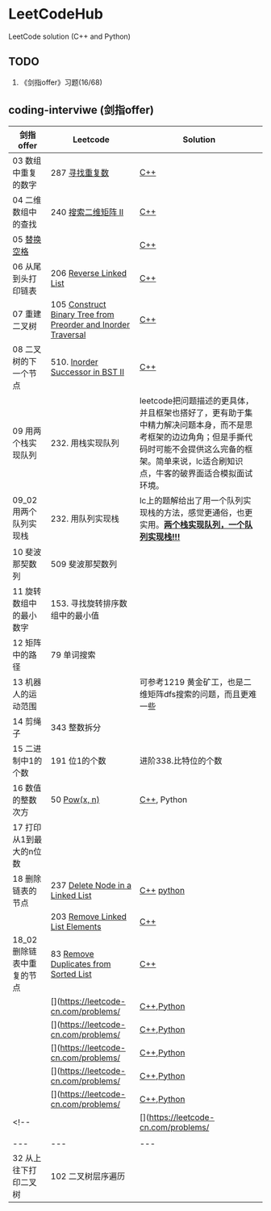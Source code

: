 # LeetCodeHub
LeetCode solution (C++ and Python)

## TODO
1. 《剑指offer》习题(16/68)

## coding-interviwe (剑指offer)
| 剑指offer | Leetcode | Solution |  
| --- | --- | --- | 
| 03 数组中重复的数字 | 287 [寻找重复数](https://leetcode-cn.com/problems/find-the-duplicate-number/) | [C++](https://github.com/codename1995/LeetCodeHub/blob/master/cpp/FindtheDuplicateNumber/findDupliate.cpp) |  
| 04 二维数组中的查找 | 240 [搜索二维矩阵 II](https://leetcode-cn.com/problems/search-a-2d-matrix-ii/) | [C++](https://github.com/codename1995/LeetCodeHub/blob/master/cpp/SearchA2DMatrix%20II/searchMatrix.cpp)  |  
| 05 [替换空格](https://www.nowcoder.com/practice/4060ac7e3e404ad1a894ef3e17650423?tpId=13&tqId=11155&tPage=1&rp=1&ru=/ta/coding-interviews&qru=/ta/coding-interviews/question-ranking) |  | [C++](https://github.com/codename1995/LeetCodeHub/blob/master/cpp/05_ReplaceSpace/05_ReplaceSpace.cpp) | 
|06 从尾到头打印链表|206 [Reverse Linked List](https://leetcode-cn.com/problems/reverse-linked-list/)| [C++](https://github.com/codename1995/LeetCodeHub/blob/master/cpp/Reverse%20Linked%20List/reverseList.cpp)|
|07 重建二叉树| 105 [Construct Binary Tree from Preorder and Inorder Traversal](https://leetcode-cn.com/problems/construct-binary-tree-from-preorder-and-inorder-traversal/)| [C++](https://github.com/codename1995/LeetCodeHub/tree/master/cpp/Construct%20Binary%20Tree%20from%20Preorder%20and%20Inorder%20Traversal)|
|08 二叉树的下一个节点|510. [Inorder Successor in BST II](https://leetcode-cn.com/problems/inorder-successor-in-bst-ii/)| [C++](https://github.com/codename1995/LeetCodeHub/tree/master/cpp/Inorder%20Successor%20in%20BST%20II) |
|09 用两个栈实现队列   |  232. 用栈实现队列 | leetcode把问题描述的更具体，并且框架也搭好了，更有助于集中精力解决问题本身，而不是思考框架的边边角角；但是手撕代码时可能不会提供这么完备的框架。简单来说，lc适合刷知识点，牛客的破界面适合模拟面试环境。  |
| 09_02 用两个队列实现栈   |  232. 用队列实现栈 | lc上的题解给出了用一个队列实现栈的方法，感觉更通俗，也更实用。<u>**两个栈实现队列，一个队列实现栈!!!**</u>  |
| 10 斐波那契数列  |509 斐波那契数列   |   |
| 11 旋转数组中的最小数字  | 153. 寻找旋转排序数组中的最小值  |   |
| 12 矩阵中的路径  | 79 单词搜索  |   |
| 13 机器人的运动范围  |   | 可参考1219 黄金矿工，也是二维矩阵dfs搜索的问题，而且更难一些  |
| 14 剪绳子 | 343 整数拆分   |   |
| 15 二进制中1的个数  | 191 位1的个数  | 进阶338.比特位的个数  |
| 16 数值的整数次方 | 50 [Pow(x, n)](https://leetcode-cn.com/problems/powx-n/)  | [C++](https://github.com/codename1995/LeetCodeHub/blob/master/cpp/pow/pow.cpp), Python   |
| 17 打印从1到最大的n位数 |   |   |
| 18 删除链表的节点  | 237 [Delete Node in a Linked List](https://leetcode-cn.com/problems/delete-node-in-a-linked-list/)  | [C++](https://github.com/codename1995/LeetCodeHub/blob/master/cpp/deleteNode/deleteNode.cpp) [python](https://github.com/codename1995/LeetCodeHub/blob/master/python/deleteNode/deleteNode.py)  |
|   | 203 [Remove Linked List Elements](https://leetcode-cn.com/problems/remove-linked-list-elements/) | [C++](https://github.com/codename1995/LeetCodeHub/blob/master/cpp/RemoveLinkedListElements/removeElements.cpp)  |
| 18_02 删除链表中重复的节点  | 83 [Remove Duplicates from Sorted List](https://leetcode-cn.com/problems/remove-duplicates-from-sorted-list/)  | [C++](https://github.com/codename1995/LeetCodeHub/blob/master/cpp/RemoveDuplicatesFromSortedList/deleteDuplicates.cpp)  |
|   | [](https://leetcode-cn.com/problems/ | [C++](),[Python]()  |
|   | [](https://leetcode-cn.com/problems/ | [C++](),[Python]()  |
|   | [](https://leetcode-cn.com/problems/ | [C++](),[Python]()  |
|   | [](https://leetcode-cn.com/problems/ | [C++](),[Python]()  |
|   | [](https://leetcode-cn.com/problems/ | [C++](),[Python]()  |
<!-- |   | [](https://leetcode-cn.com/problems/ | [C++](),[Python]()  | -->
|   |   |   |
| --- | --- | --- | 
|32 从上往下打印二叉树|102 二叉树层序遍历||

<!-- [C++](),[Python]() -->
<!-- [](https://leetcode-cn.com/problems/) -->